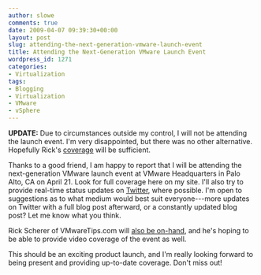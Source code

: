 ```yaml
---
author: slowe
comments: true
date: 2009-04-07 09:39:30+00:00
layout: post
slug: attending-the-next-generation-vmware-launch-event
title: Attending the Next-Generation VMware Launch Event
wordpress_id: 1271
categories:
- Virtualization
tags:
- Blogging
- Virtualization
- VMware
- vSphere
---
```


**UPDATE:** Due to circumstances outside my control, I will not be attending the launch event. I'm very disappointed, but there was no other alternative. Hopefully Rick's [coverage](http://vmwaretips.com/wp/2009/04/10/vmwaretips-to-cover-vsphere-launch-thanks-to-trainsignal/) will be sufficient.

Thanks to a good friend, I am happy to report that I will be attending the next-generation VMware launch event at VMware Headquarters in Palo Alto, CA on April 21. Look for full coverage here on my site. I'll also try to provide real-time status updates on [Twitter](http://twitter.com/scott_lowe), where possible. I'm open to suggestions as to what medium would best suit everyone---more updates on Twitter with a full blog post afterward, or a constantly updated blog post? Let me know what you think.

Rick Scherer of VMwareTips.com will [also be on-hand](http://vmwaretips.com/wp/2009/04/06/two-weeks-until-the-release-that-changes-it-all/), and he's hoping to be able to provide video coverage of the event as well.

This should be an exciting product launch, and I'm really looking forward to being present and providing up-to-date coverage. Don't miss out!
